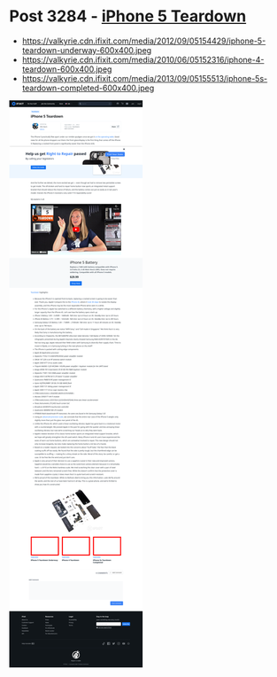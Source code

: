 # Post 3284 - [iPhone 5 Teardown](https://www.ifixit.com/News/3284/iphone-5-teardown)

- https://valkyrie.cdn.ifixit.com/media/2012/09/05154429/iphone-5-teardown-underway-600x400.jpeg
- https://valkyrie.cdn.ifixit.com/media/2010/06/05152316/iphone-4-teardown-600x400.jpeg
- https://valkyrie.cdn.ifixit.com/media/2013/09/05155513/iphone-5s-teardown-completed-600x400.jpeg

![screencap](screenshots/9b676e50-4f20-4f40-96ed-93c224471846.png)
